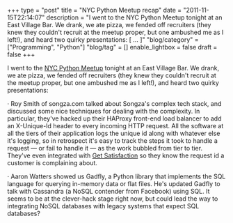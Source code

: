 +++
type = "post"
title = "NYC Python Meetup recap"
date = "2011-11-15T22:14:07"
description = "I went to the NYC Python Meetup tonight at an East Village Bar. We drank, we ate pizza, we fended off recruiters (they knew they couldn't recruit at the meetup proper, but one ambushed me as I left!), and heard two quirky presentations: [ ... ]"
"blog/category" = ["Programming", "Python"]
"blog/tag" = []
enable_lightbox = false
draft = false
+++

<p>I went to the <a href="http://www.meetup.com/nycpython">NYC Python Meetup</a>
tonight at an East Village Bar. We drank, we ate pizza, we fended off
recruiters (they knew they couldn't recruit at the meetup proper, but
one ambushed me as I left!), and heard two quirky presentations:</p>
<p>· Roy Smith of songza.com talked about Songza's complex tech stack, and
discussed some nice techniques for dealing with the complexity. In
particular, they've hacked up their HAProxy front-end load balancer to
add an X-Unique-Id header to every incoming HTTP request. All the
software at all the tiers of their application logs the unique id along
with whatever else it's logging, so in retrospect it's easy to track the
steps it took to handle a request — or fail to handle it — as the work
bubbled from tier to tier. They've even integrated with <a href="http://getsatisfaction.com/">Get
Satisfaction</a> so they know the request id a
customer is complaining about.</p>
<p>· Aaron Watters showed us Gadfly, a Python library that implements the
SQL language for querying in-memory data or flat files. He's updated
Gadfly to talk with Cassandra (a NoSQL contender from Facebook) using
SQL. It seems to be at the clever-hack stage right now, but could lead
the way to integrating NoSQL databases with legacy systems that expect
SQL databases?</p>
    